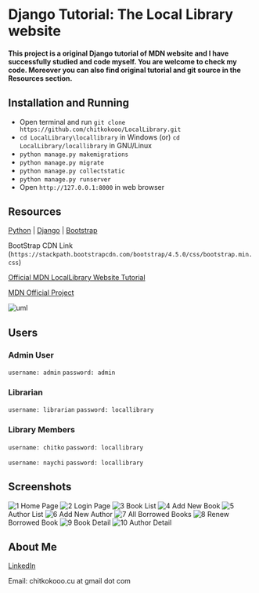 # Django Tutorial: The Local Library website #

#### This project is a original Django tutorial of MDN website and I have successfully studied and code myself. You are welcome to check my code. Moreover you can also find original tutorial and git source in the Resources section. ####

## Installation and Running ##

- Open terminal and run `git clone https://github.com/chitkokooo/LocalLibrary.git`
- `cd LocalLibrary\locallibrary` in Windows (or) `cd LocalLibrary/locallibrary` in GNU/Linux
- `python manage.py makemigrations`
- `python manage.py migrate`
- `python manage.py collectstatic`
- `python manage.py runserver`
- Open `http://127.0.0.1:8000` in web browser


## Resources ##

[Python](https://www.python.org) | [Django](https://www.djangoproject.com) | [Bootstrap](https://getbootstrap.com)

BootStrap CDN Link (`https://stackpath.bootstrapcdn.com/bootstrap/4.5.0/css/bootstrap.min.css`)


[Official MDN LocalLibrary Website Tutorial](https://developer.mozilla.org/en-US/docs/Learn/Server-side/Django)

[MDN Official Project](https://github.com/mdn/django-locallibrary-tutorial)

![uml](resources/local_library_model_uml.png)


## Users ##

### Admin User ###
`username: admin`
`password: admin`

### Librarian ###
`username: librarian`
`password: locallibrary`

### Library Members ###
`username: chitko`
`password: locallibrary`

`username: naychi`
`password: locallibrary`


## Screenshots ##

![1](resources/1_home_page.png)
Home Page
![2](resources/2_login_page.png)
Login Page
![3](resources/3_book_list.png)
Book List
![4](resources/4_add_new_book.png)
Add New Book
![5](resources/5_author_list.png)
Author List
![6](resources/6_add_new_author.png)
Add New Author
![7](resources/7_borrowed_books.png)
All Borrowed Books
![8](resources/8_renew_borrow_book.png)
Renew Borrowed Book
![9](resources/9_book_detail.png)
Book Detail
![10](resources/10_author_detail.png)
Author Detail


## About Me ##

[LinkedIn](https://www.linkedin.com/in/chitkokooo-cu/)

Email: chitkokooo.cu at gmail dot com
